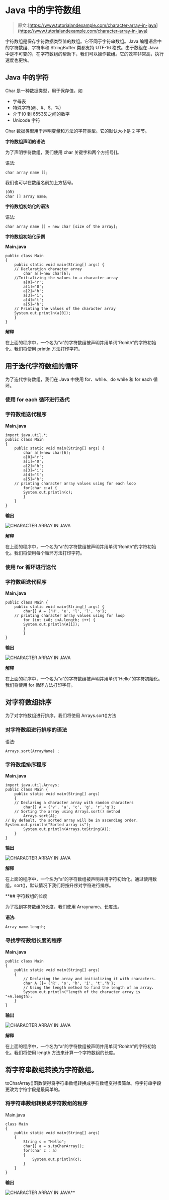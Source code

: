 # Java 中的字符数组

> 原文:[https://www.tutorialandexample.com/character-array-in-java](https://www.tutorialandexample.com/character-array-in-java)

字符数组是保存字符数据类型值的数组。它不同于字符串数组。Java 编程语言中的字符数组、字符串和 StringBuffer 类都支持 UTF-16 格式。由于数组在 Java 中是不可变的，在字符数组的帮助下，我们可以操作数组。它的效率非常高，执行速度也更快。

## Java 中的字符

Char 是一种数据类型，用于保存值，如

*   字母表
*   特殊字符(@、#、$、%)
*   介于(0 到 65535)之间的数字
*   Unicode 字符

Char 数据类型用于声明变量和方法的字符类型。它的默认大小是 2 字节。

**字符数组声明的语法**

为了声明字符数组，我们使用 char 关键字和两个方括号[]。

语法:

```
char array name [];
```

我们也可以在数组名前加上方括号。

```
(OR)
char [] array name; 
```

**字符数组初始化的语法**

语法:

```
char array name [] = new char [size of the array];
```

**字符数组初始化示例**

**Main.java**

```
public class Main
{
	public static void main(String[] args) {
	// Declaration character array
	    char a[]=new char[6];
	//Initializing the values to a character array
	    a[0]='r';
	    a[1]='0';
	    a[2]='h';
	    a[3]='i';
	    a[4]='t';
	    a[5]='h';
	// Printing the values of the character array
	System.out.println(a[0]);
	}
} 
```

**解释**

在上面的程序中，一个名为“a”的字符数组被声明并用单词“Rohith”的字符初始化。我们将使用 println 方法打印字符。

## 用于迭代字符数组的循环

为了迭代字符数组，我们在 Java 中使用 for、while、do while 和 for each 循环。

### 使用 for each 循环进行迭代

### 字符数组迭代程序

**Main.java**

```
import java.util.*;
public class Main
{
	public static void main(String[] args) {
	    char a[]=new char[6];
	    a[0]='r';
	    a[1]='0';
	    a[2]='h';
	    a[3]='i';
	    a[4]='t';
	    a[5]='h';
	// printing character array values using for each loop
		for(char c:a) {  
        System.out.println(c);  
        }  
	}
} 
```

**输出**

![CHARACTER ARRAY IN JAVA](../Images/9f995e8b879f4ebbff3703e57eb26b36.png)  

**解释**

在上面的程序中，一个名为“a”的字符数组被声明并用单词“Rohith”的字符初始化。我们将使用每个循环方法打印字符。

### 使用 for 循环进行迭代

### 字符数组迭代程序

**Main.java**

```
public class Main {  
    public static void main(String[] args) {  
        char[] A = {'H', 'e', 'l', 'l', 'o'};  
	// printing character array values using for loop
        for (int i=0; i<A.length; i++) {  
        System.out.println(A[i]);  
        }  
        }  
} 
```

**输出**

![CHARACTER ARRAY IN JAVA](../Images/62d5bb7ae43fed028b78647805d8f8a5.png)  

**解释**

在上面的程序中，一个名为“a”的字符数组被声明并用单词“Hello”的字符初始化。我们将使用 for 循环方法打印字符。

## 对字符数组排序

为了对字符数组进行排序，我们将使用 Arrays.sort()方法

### 对字符数组进行排序的语法

语法:

```
Arrays.sort(ArrayName) ;
```

### 字符数组排序程序

**Main.java**

```
import java.util.Arrays;  
public class Main {  
    public static void main(String[] args)
    {  
	// Declaring a character array with random characters
        char[] A = {'v', 'a', 'c', 'g', 'r','q'};  
	// Sorting the array using Arrays.sort() method 
        Arrays.sort(A);  
// By default, the sorted array will be in ascending order.
System.out.println("Sorted array is");
        System.out.println(Arrays.toString(A));  
    }  
} 
```

**输出**

![CHARACTER ARRAY IN JAVA](../Images/4727eb8836d0978e44c0eb3c76c72634.png)  

**解释**

在上面的程序中，一个名为“a”的字符数组被声明并用字符初始化。通过使用数组。sort()，默认情况下我们将按升序对字符进行排序。

 **## 字符数组的长度

为了找到字符数组的长度，我们使用 Arrayname。长度法。

**语法:**

```
Array name.length;
```

### 寻找字符数组长度的程序

**Main.java**

```
public class Main
{  
    public static void main(String[] args)
    {  
        // Declaring the array and initializing it with characters.
        char A []= {'R', 'o', 'h', 'i', 't','h'};  
        // Using the length method to find the length of an array.
        System.out.println("length of the character array is "+A.length);  
    }  
} 
```

**输出**

![CHARACTER ARRAY IN JAVA](../Images/ef95f85eaf62c3f011262093021517b9.png)  

**解释**

在上面的程序中，一个名为“a”的字符数组被声明并用单词“Rohith”的字符初始化。我们将使用 length 方法来计算一个字符数组的长度。

## 将字符串数组转换为字符数组。

toCharArray()函数使得将字符串数组转换成字符数组变得很简单。将字符串字段更改为字符字段是最简单的。

### 将字符串数组转换成字符数组的程序

Main.java

```
class Main
{  
    public static void main(String[] args) 
    {  
        String s = "Hello"; 
        char[] a = s.toCharArray();  
        for(char c : a) 
        {  
            System.out.println(c);  
        }  
    }  
} 
```

**输出**

![CHARACTER ARRAY IN JAVA](../Images/bff34262f33b85dffda938f0d6f596a4.png)**